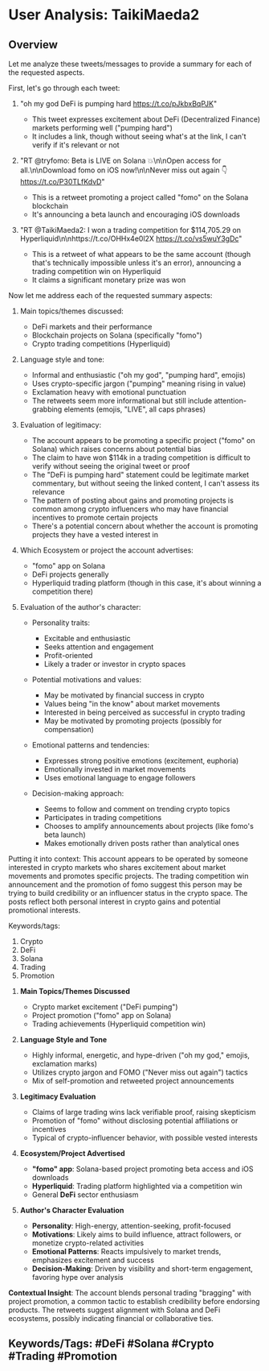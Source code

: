 # User Analysis: TaikiMaeda2

## Overview

<think>
Let me analyze these tweets/messages to provide a summary for each of the requested aspects.

First, let's go through each tweet:

1. "oh my god DeFi is pumping hard https://t.co/pJkbxBqPJK"
   - This tweet expresses excitement about DeFi (Decentralized Finance) markets performing well ("pumping hard")
   - It includes a link, though without seeing what's at the link, I can't verify if it's relevant or not

2. "RT @tryfomo: Beta is LIVE on Solana 💥\n\nOpen access for all.\n\nDownload fomo on iOS now!\n\nNever miss out again 👇 https://t.co/P30TLfKdvD"
   - This is a retweet promoting a project called "fomo" on the Solana blockchain
   - It's announcing a beta launch and encouraging iOS downloads

3. "RT @TaikiMaeda2: I won a trading competition for $114,705.29 on Hyperliquid\n\nhttps://t.co/OHHx4e0l2X https://t.co/vs5wuY3gDc"
   - This is a retweet of what appears to be the same account (though that's technically impossible unless it's an error), announcing a trading competition win on Hyperliquid
   - It claims a significant monetary prize was won

Now let me address each of the requested summary aspects:

1. Main topics/themes discussed:
   - DeFi markets and their performance
   - Blockchain projects on Solana (specifically "fomo")
   - Crypto trading competitions (Hyperliquid)

2. Language style and tone:
   - Informal and enthusiastic ("oh my god", "pumping hard", emojis)
   - Uses crypto-specific jargon ("pumping" meaning rising in value)
   - Exclamation heavy with emotional punctuation
   - The retweets seem more informational but still include attention-grabbing elements (emojis, "LIVE", all caps phrases)

3. Evaluation of legitimacy:
   - The account appears to be promoting a specific project ("fomo" on Solana) which raises concerns about potential bias
   - The claim to have won $114k in a trading competition is difficult to verify without seeing the original tweet or proof
   - The "DeFi is pumping hard" statement could be legitimate market commentary, but without seeing the linked content, I can't assess its relevance
   - The pattern of posting about gains and promoting projects is common among crypto influencers who may have financial incentives to promote certain projects
   - There's a potential concern about whether the account is promoting projects they have a vested interest in

4. Which Ecosystem or project the account advertises:
   - "fomo" app on Solana
   - DeFi projects generally
   - Hyperliquid trading platform (though in this case, it's about winning a competition there)

5. Evaluation of the author's character:

   - Personality traits:
     - Excitable and enthusiastic
     - Seeks attention and engagement
     - Profit-oriented
     - Likely a trader or investor in crypto spaces

   - Potential motivations and values:
     - May be motivated by financial success in crypto
     - Values being "in the know" about market movements
     - Interested in being perceived as successful in crypto trading
     - May be motivated by promoting projects (possibly for compensation)

   - Emotional patterns and tendencies:
     - Expresses strong positive emotions (excitement, euphoria)
     - Emotionally invested in market movements
     - Uses emotional language to engage followers

   - Decision-making approach:
     - Seems to follow and comment on trending crypto topics
     - Participates in trading competitions
     - Chooses to amplify announcements about projects (like fomo's beta launch)
     - Makes emotionally driven posts rather than analytical ones

Putting it into context: This account appears to be operated by someone interested in crypto markets who shares excitement about market movements and promotes specific projects. The trading competition win announcement and the promotion of fomo suggest this person may be trying to build credibility or an influencer status in the crypto space. The posts reflect both personal interest in crypto gains and potential promotional interests.

Keywords/tags:
1. Crypto
2. DeFi
3. Solana
4. Trading
5. Promotion
</think>

1. **Main Topics/Themes Discussed**  
   - Crypto market excitement ("DeFi pumping")  
   - Project promotion ("fomo" app on Solana)  
   - Trading achievements (Hyperliquid competition win)  

2. **Language Style and Tone**  
   - Highly informal, energetic, and hype-driven ("oh my god," emojis, exclamation marks)  
   - Utilizes crypto jargon and FOMO ("Never miss out again") tactics  
   - Mix of self-promotion and retweeted project announcements  

3. **Legitimacy Evaluation**  
   - Claims of large trading wins lack verifiable proof, raising skepticism  
   - Promotion of "fomo" without disclosing potential affiliations or incentives  
   - Typical of crypto-influencer behavior, with possible vested interests  

4. **Ecosystem/Project Advertised**  
   - **"fomo" app**: Solana-based project promoting beta access and iOS downloads  
   - **Hyperliquid**: Trading platform highlighted via a competition win  
   - General **DeFi** sector enthusiasm  

5. **Author's Character Evaluation**  
   - **Personality**: High-energy, attention-seeking, profit-focused  
   - **Motivations**: Likely aims to build influence, attract followers, or monetize crypto-related activities  
   - **Emotional Patterns**: Reacts impulsively to market trends, emphasizes excitement and success  
   - **Decision-Making**: Driven by visibility and short-term engagement, favoring hype over analysis  

**Contextual Insight**: The account blends personal trading "bragging" with project promotion, a common tactic to establish credibility before endorsing products. The retweets suggest alignment with Solana and DeFi ecosystems, possibly indicating financial or collaborative ties.  

**Keywords/Tags**: #DeFi #Solana #Crypto #Trading #Promotion
---
